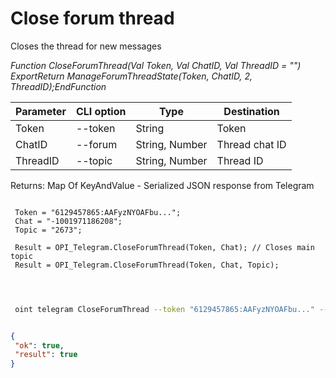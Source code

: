 ﻿---
sidebar_position: 4
---

# Close forum thread
 Closes the thread for new messages


*Function CloseForumThread(Val Token, Val ChatID, Val ThreadID = "") ExportReturn ManageForumThreadState(Token, ChatID, 2, ThreadID);EndFunction*

 | Parameter | CLI option | Type | Destination |
 |-|-|-|-|
 | Token | --token | String | Token |
 | ChatID | --forum | String, Number | Thread chat ID |
 | ThreadID | --topic | String, Number | Thread ID |

 
 Returns: Map Of KeyAndValue - Serialized JSON response from Telegram

```bsl title="Code example"
	
 Token = "6129457865:AAFyzNYOAFbu...";
 Chat = "-1001971186208";
 Topic = "2673";
 
 Result = OPI_Telegram.CloseForumThread(Token, Chat); // Closes main topic
 Result = OPI_Telegram.CloseForumThread(Token, Chat, Topic);
 
	
```

```sh title="CLI command example"
 
 oint telegram CloseForumThread --token "6129457865:AAFyzNYOAFbu..." --forum %forum% --topic %topic%


```


```json title="Result"

{
 "ok": true,
 "result": true
}

```
